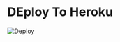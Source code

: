 # DEploy To Heroku
[![Deploy](https://www.herokucdn.com/deploy/button.svg)](https://heroku.com/deploy?template=https:https://github.com/Aomine04/aomine)

